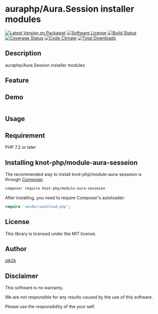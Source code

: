 auraphp/Aura.Session installer modules
=======================

[![Latest Version on Packagist](https://img.shields.io/packagist/v/knot-php/module-aura-sesseion.svg?style=flat-square)](https://packagist.org/packages/knot-php/module-aura-sesseion)
[![Software License](https://img.shields.io/badge/license-MIT-brightgreen.svg?style=flat-square)](LICENSE.md)
[![Build Status](https://travis-ci.org/knot-php/module-aura-sesseion.svg?branch=master)](https://travis-ci.org/knot-php/module-aura-sesseion)
[![Coverage Status](https://coveralls.io/repos/github/knot-php/module-aura-sesseion/badge.svg?branch=master)](https://coveralls.io/github/knot-php/module-aura-sesseion?branch=master)
[![Code Climate](https://codeclimate.com/github/knot-php/module-aura-sesseion/badges/gpa.svg)](https://codeclimate.com/github/knot-php/module-aura-sesseion)
[![Total Downloads](https://img.shields.io/packagist/dt/knot-php/module-aura-sesseion.svg?style=flat-square)](https://packagist.org/packages/knot-php/module-aura-sesseion)

## Description

auraphp/Aura.Session installer modules


## Feature

## Demo

```php

```

## Usage

## Requirement

PHP 7.2 or later

## Installing knot-php/module-aura-sesseion

The recommended way to install knot-php/module-aura-sesseion is through
[Composer](http://getcomposer.org).

```bash
composer require knot-php/module-aura-sesseion
```

After installing, you need to require Composer's autoloader:

```php
require 'vendor/autoload.php';
```

## License
This library is licensed under the MIT license.

## Author

[stk2k](https://github.com/stk2k)

## Disclaimer

This software is no warranty.

We are not responsible for any results caused by the use of this software.

Please use the responsibility of the your self.


